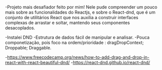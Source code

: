-Projeto mais desafiador feito por mim! Nele pude compreender um pouco mais sobre as funcionalidades do Reactjs, 
 e sobre o React-dnd, que é um conjunto de utilitários React que nos auxilia a construir interfaces complexas de arrastar e soltar, 
 mantendo seus componentes desacoplados.

-Instalei DND
-Estrutura de dados fácil de manipular e analisar.
-Pouca componetização, pois foco na ordem/prioridade : dragDropContext; Droppable; Draggable.

-https://www.freecodecamp.org/news/how-to-add-drag-and-drop-in-react-with-react-beautiful-dnd/
-https://react-dnd.github.io/react-dnd/

